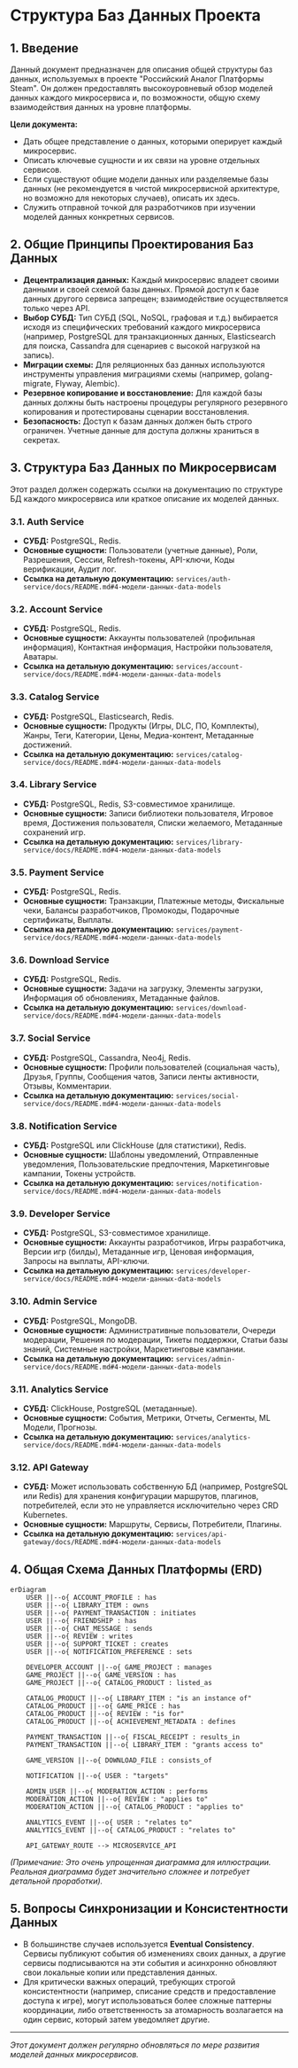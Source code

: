 # Структура Баз Данных Проекта

## 1. Введение

Данный документ предназначен для описания общей структуры баз данных, используемых в проекте "Российский Аналог Платформы Steam". Он должен предоставлять высокоуровневый обзор моделей данных каждого микросервиса и, по возможности, общую схему взаимодействия данных на уровне платформы.

**Цели документа:**

*   Дать общее представление о данных, которыми оперирует каждый микросервис.
*   Описать ключевые сущности и их связи на уровне отдельных сервисов.
*   Если существуют общие модели данных или разделяемые базы данных (не рекомендуется в чистой микросервисной архитектуре, но возможно для некоторых случаев), описать их здесь.
*   Служить отправной точкой для разработчиков при изучении моделей данных конкретных сервисов.

## 2. Общие Принципы Проектирования Баз Данных

*   **Децентрализация данных:** Каждый микросервис владеет своими данными и своей схемой базы данных. Прямой доступ к базе данных другого сервиса запрещен; взаимодействие осуществляется только через API.
*   **Выбор СУБД:** Тип СУБД (SQL, NoSQL, графовая и т.д.) выбирается исходя из специфических требований каждого микросервиса (например, PostgreSQL для транзакционных данных, Elasticsearch для поиска, Cassandra для сценариев с высокой нагрузкой на запись).
*   **Миграции схемы:** Для реляционных баз данных используются инструменты управления миграциями схемы (например, golang-migrate, Flyway, Alembic).
*   **Резервное копирование и восстановление:** Для каждой базы данных должны быть настроены процедуры регулярного резервного копирования и протестированы сценарии восстановления.
*   **Безопасность:** Доступ к базам данных должен быть строго ограничен. Учетные данные для доступа должны храниться в секретах.

## 3. Структура Баз Данных по Микросервисам

Этот раздел должен содержать ссылки на документацию по структуре БД каждого микросервиса или краткое описание их моделей данных.

### 3.1. Auth Service
*   **СУБД:** PostgreSQL, Redis.
*   **Основные сущности:** Пользователи (учетные данные), Роли, Разрешения, Сессии, Refresh-токены, API-ключи, Коды верификации, Аудит лог.
*   **Ссылка на детальную документацию:** `services/auth-service/docs/README.md#4-модели-данных-data-models`

### 3.2. Account Service
*   **СУБД:** PostgreSQL, Redis.
*   **Основные сущности:** Аккаунты пользователей (профильная информация), Контактная информация, Настройки пользователя, Аватары.
*   **Ссылка на детальную документацию:** `services/account-service/docs/README.md#4-модели-данных-data-models`

### 3.3. Catalog Service
*   **СУБД:** PostgreSQL, Elasticsearch, Redis.
*   **Основные сущности:** Продукты (Игры, DLC, ПО, Комплекты), Жанры, Теги, Категории, Цены, Медиа-контент, Метаданные достижений.
*   **Ссылка на детальную документацию:** `services/catalog-service/docs/README.md#4-модели-данных-data-models`

### 3.4. Library Service
*   **СУБД:** PostgreSQL, Redis, S3-совместимое хранилище.
*   **Основные сущности:** Записи библиотеки пользователя, Игровое время, Достижения пользователя, Списки желаемого, Метаданные сохранений игр.
*   **Ссылка на детальную документацию:** `services/library-service/docs/README.md#4-модели-данных-data-models`

### 3.5. Payment Service
*   **СУБД:** PostgreSQL, Redis.
*   **Основные сущности:** Транзакции, Платежные методы, Фискальные чеки, Балансы разработчиков, Промокоды, Подарочные сертификаты, Выплаты.
*   **Ссылка на детальную документацию:** `services/payment-service/docs/README.md#4-модели-данных-data-models`

### 3.6. Download Service
*   **СУБД:** PostgreSQL, Redis.
*   **Основные сущности:** Задачи на загрузку, Элементы загрузки, Информация об обновлениях, Метаданные файлов.
*   **Ссылка на детальную документацию:** `services/download-service/docs/README.md#4-модели-данных-data-models`

### 3.7. Social Service
*   **СУБД:** PostgreSQL, Cassandra, Neo4j, Redis.
*   **Основные сущности:** Профили пользователей (социальная часть), Друзья, Группы, Сообщения чатов, Записи ленты активности, Отзывы, Комментарии.
*   **Ссылка на детальную документацию:** `services/social-service/docs/README.md#4-модели-данных-data-models`

### 3.8. Notification Service
*   **СУБД:** PostgreSQL или ClickHouse (для статистики), Redis.
*   **Основные сущности:** Шаблоны уведомлений, Отправленные уведомления, Пользовательские предпочтения, Маркетинговые кампании, Токены устройств.
*   **Ссылка на детальную документацию:** `services/notification-service/docs/README.md#4-модели-данных-data-models`

### 3.9. Developer Service
*   **СУБД:** PostgreSQL, S3-совместимое хранилище.
*   **Основные сущности:** Аккаунты разработчиков, Игры разработчика, Версии игр (билды), Метаданные игр, Ценовая информация, Запросы на выплаты, API-ключи.
*   **Ссылка на детальную документацию:** `services/developer-service/docs/README.md#4-модели-данных-data-models`

### 3.10. Admin Service
*   **СУБД:** PostgreSQL, MongoDB.
*   **Основные сущности:** Административные пользователи, Очереди модерации, Решения по модерации, Тикеты поддержки, Статьи базы знаний, Системные настройки, Маркетинговые кампании.
*   **Ссылка на детальную документацию:** `services/admin-service/docs/README.md#4-модели-данных-data-models`

### 3.11. Analytics Service
*   **СУБД:** ClickHouse, PostgreSQL (метаданные).
*   **Основные сущности:** События, Метрики, Отчеты, Сегменты, ML Модели, Прогнозы.
*   **Ссылка на детальную документацию:** `services/analytics-service/docs/README.md#4-модели-данных-data-models`

### 3.12. API Gateway
*   **СУБД:** Может использовать собственную БД (например, PostgreSQL или Redis) для хранения конфигурации маршрутов, плагинов, потребителей, если это не управляется исключительно через CRD Kubernetes.
*   **Основные сущности:** Маршруты, Сервисы, Потребители, Плагины.
*   **Ссылка на детальную документацию:** `services/api-gateway/docs/README.md#4-модели-данных-data-models`

## 4. Общая Схема Данных Платформы (ERD)

<!-- TODO: Вставить общую логическую ERD диаграмму, показывающую ключевые сущности платформы и их основные связи. Это может быть упрощенная диаграмма, так как детальные схемы находятся в документации каждого сервиса. -->
```mermaid
erDiagram
    USER ||--o{ ACCOUNT_PROFILE : has
    USER ||--o{ LIBRARY_ITEM : owns
    USER ||--o{ PAYMENT_TRANSACTION : initiates
    USER ||--o{ FRIENDSHIP : has
    USER ||--o{ CHAT_MESSAGE : sends
    USER ||--o{ REVIEW : writes
    USER ||--o{ SUPPORT_TICKET : creates
    USER ||--o{ NOTIFICATION_PREFERENCE : sets

    DEVELOPER_ACCOUNT ||--o{ GAME_PROJECT : manages
    GAME_PROJECT ||--o{ GAME_VERSION : has
    GAME_PROJECT ||--o{ CATALOG_PRODUCT : listed_as

    CATALOG_PRODUCT ||--o{ LIBRARY_ITEM : "is an instance of"
    CATALOG_PRODUCT ||--o{ GAME_PRICE : has
    CATALOG_PRODUCT ||--o{ REVIEW : "is for"
    CATALOG_PRODUCT ||--o{ ACHIEVEMENT_METADATA : defines

    PAYMENT_TRANSACTION ||--o{ FISCAL_RECEIPT : results_in
    PAYMENT_TRANSACTION ||--o{ LIBRARY_ITEM : "grants access to"

    GAME_VERSION ||--o{ DOWNLOAD_FILE : consists_of

    NOTIFICATION ||--o{ USER : "targets"

    ADMIN_USER ||--o{ MODERATION_ACTION : performs
    MODERATION_ACTION ||--o{ REVIEW : "applies to"
    MODERATION_ACTION ||--o{ CATALOG_PRODUCT : "applies to"

    ANALYTICS_EVENT ||--o{ USER : "relates to"
    ANALYTICS_EVENT ||--o{ CATALOG_PRODUCT : "relates to"

    API_GATEWAY_ROUTE --> MICROSERVICE_API
```
*(Примечание: Это очень упрощенная диаграмма для иллюстрации. Реальная диаграмма будет значительно сложнее и потребует детальной проработки).*

## 5. Вопросы Синхронизации и Консистентности Данных

<!-- TODO: Описать подходы к обеспечению консистентности данных между микросервисами (например, Eventual Consistency, Saga Pattern, двухфазный коммит, если где-то необходим). -->
*   В большинстве случаев используется **Eventual Consistency**. Сервисы публикуют события об изменениях своих данных, а другие сервисы подписываются на эти события и асинхронно обновляют свои локальные копии или представления данных.
*   Для критически важных операций, требующих строгой консистентности (например, списание средств и предоставление доступа к игре), могут использоваться более сложные паттерны координации, либо ответственность за атомарность возлагается на один сервис, который затем уведомляет другие.

---
*Этот документ должен регулярно обновляться по мере развития моделей данных микросервисов.*
